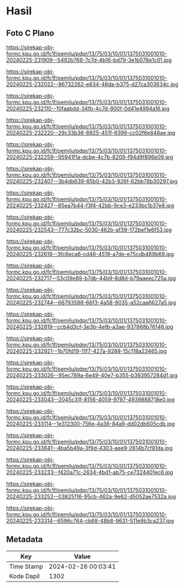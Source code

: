 # Hasil

## Foto C Plano

https://sirekap-obj-formc.kpu.go.id/fc1f/pemilu/pdpr/13/75/03/10/01/1375031001010-20240225-231909--5492b768-7c7d-4b16-bd79-3e1b078e1c01.jpg

https://sirekap-obj-formc.kpu.go.id/fc1f/pemilu/pdpr/13/75/03/10/01/1375031001010-20240225-232022--86732262-e834-48da-b375-d27ca303634c.jpg

https://sirekap-obj-formc.kpu.go.id/fc1f/pemilu/pdpr/13/75/03/10/01/1375031001010-20240225-232110--10faabdd-34fb-4c7d-900f-0d41e4994a16.jpg

https://sirekap-obj-formc.kpu.go.id/fc1f/pemilu/pdpr/13/75/03/10/01/1375031001010-20240225-232220--29c33b36-8925-451f-9399-cc02f6e848ae.jpg

https://sirekap-obj-formc.kpu.go.id/fc1f/pemilu/pdpr/13/75/03/10/01/1375031001010-20240225-232259--95941f1a-dcbe-4c7b-8209-f94d9f896e09.jpg

https://sirekap-obj-formc.kpu.go.id/fc1f/pemilu/pdpr/13/75/03/10/01/1375031001010-20240225-232407--3b4db639-65b0-42b3-926f-62bb78b30297.jpg

https://sirekap-obj-formc.kpu.go.id/fc1f/pemilu/pdpr/13/75/03/10/01/1375031001010-20240225-232427--85ea7b44-f3f4-42bb-9ce3-e233bc1b37e8.jpg

https://sirekap-obj-formc.kpu.go.id/fc1f/pemilu/pdpr/13/75/03/10/01/1375031001010-20240225-232543--777c32bc-5030-462b-af39-172bef1e6f53.jpg

https://sirekap-obj-formc.kpu.go.id/fc1f/pemilu/pdpr/13/75/03/10/01/1375031001010-20240225-232618--3fc6eca6-cd46-4519-a7de-e75cdb489b69.jpg

https://sirekap-obj-formc.kpu.go.id/fc1f/pemilu/pdpr/13/75/03/10/01/1375031001010-20240225-232717--53c09e89-b7db-44b9-8d8d-b79aaeec725a.jpg

https://sirekap-obj-formc.kpu.go.id/fc1f/pemilu/pdpr/13/75/03/10/01/1375031001010-20240225-232744--66793598-66f3-4a58-8035-a52caa6627a5.jpg

https://sirekap-obj-formc.kpu.go.id/fc1f/pemilu/pdpr/13/75/03/10/01/1375031001010-20240225-232819--ccb4d3cf-3e3b-4efb-a3ae-937868b76146.jpg

https://sirekap-obj-formc.kpu.go.id/fc1f/pemilu/pdpr/13/75/03/10/01/1375031001010-20240225-232921--1b70fd19-11f7-427a-9288-15c118a23465.jpg

https://sirekap-obj-formc.kpu.go.id/fc1f/pemilu/pdpr/13/75/03/10/01/1375031001010-20240225-233026--95ec789a-6e49-40e7-b355-b393957284d1.jpg

https://sirekap-obj-formc.kpu.go.id/fc1f/pemilu/pdpr/13/75/03/10/01/1375031001010-20240225-233043--2045c31f-8156-4059-9797-4939888718e0.jpg

https://sirekap-obj-formc.kpu.go.id/fc1f/pemilu/pdpr/13/75/03/10/01/1375031001010-20240225-233114--1e312300-756e-4a36-84a9-dd02db605cdb.jpg

https://sirekap-obj-formc.kpu.go.id/fc1f/pemilu/pdpr/13/75/03/10/01/1375031001010-20240225-233841--4ba5b49a-3f9d-4303-aee9-2814b7cf81da.jpg

https://sirekap-obj-formc.kpu.go.id/fc1f/pemilu/pdpr/13/75/03/10/01/1375031001010-20240225-233233--f420a71c-2634-4bd1-ab75-ce7324401ec6.jpg

https://sirekap-obj-formc.kpu.go.id/fc1f/pemilu/pdpr/13/75/03/10/01/1375031001010-20240225-233253--03825116-95cb-462a-9e62-d5052ae7532a.jpg

https://sirekap-obj-formc.kpu.go.id/fc1f/pemilu/pdpr/13/75/03/10/01/1375031001010-20240225-233314--6596c764-cb68-48b8-9631-511e9b3ca237.jpg


## Metadata

| Key        | Value               |
| ---------- | ------------------- |
| Time Stamp | 2024-02-26 00:03:41 |
| Kode Dapil | 1302                |



